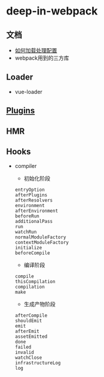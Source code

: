 # deep-in-webpack


## 文档

- [如何加载处理配置](./docs/如何加载处理配置/加载配置.md)
- webpack用到的三方库

## Loader
- vue-loader

## [Plugins](/tree/master/docs/PLugins)

## HMR

## Hooks
- compiler
  -  初始化阶段
  ```
  entryOption
  afterPlugins
  afterResolvers
  environment
  afterEnvironment
  beforeRun
  additionalPass
  run
  watchRun
  normalModuleFactory
  contextModuleFactory
  initialize
  beforeCompile
  ```
  
  -  编译阶段
  ```
  compile
  thisCompilation
  compilation
  make
  ```
  
  -  生成产物阶段
  ```
  afterCompile
  shouldEmit
  emit
  afterEmit
  assetEmitted
  done
  failed
  invalid
  watchClose
  infrastructureLog
  log
  ```

